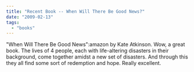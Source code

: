 ```yaml
---
title: "Recent Book -- When Will There Be Good News?"
date: "2009-02-13"
tags: 
  - "books"
---
```


"When Will There Be Good News":amazon by Kate Atkinson. Wow, a great book. The lives of 4 people, each with life-altering disasters in their background, come together amidst a new set of disasters. And through this they all find some sort of redemption and hope. Really excellent.
